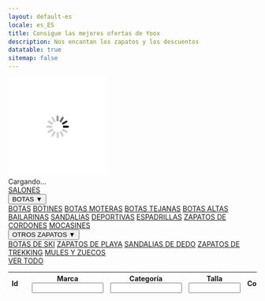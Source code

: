 ```yaml
---
layout: default-es
locale: es_ES
title: Consigue las mejores ofertas de Yoox
description: Nos encantan los zapatos y los descuentos
datatable: true
sitemap: false
---
```


<div id="loader" class="full-screen">
    <img class="center-image" src="/assets/images/loading.gif"/>
    <div class="load-text center">Cargando...</div>
</div>

<div class="navbar" onload="alignTop()">
  <a href="/es/categorias/salones.html">SALONES</a>
  <div class="dropdown">
      <button id="boots-menu-btn" class="dropbtn" onclick="showMenu('boots-menu')">BOTAS ▼
      </button>
      <div class="dropdown-content" id="boots-menu">
        <a href="/es/categorias/botas.html">BOTAS</a>
        <a href="/es/categorias/botines.html">BOTINES</a>
        <a href="/es/categorias/botines-biker.html">BOTAS MOTERAS</a>
        <a href="/es/categorias/botines-tejanos.html">BOTAS TEJANAS</a>
        <a href="/es/categorias/botas-altas.html">BOTAS ALTAS</a>
      </div>
  </div> 
  <a href="/es/categorias/bailarinas.html">BAILARINAS</a>
  <a href="/es/categorias/sandalias.html">SANDALIAS</a>
  <a href="/es/categorias/deportivas.html">DEPORTIVAS</a>
  <a href="/es/categorias/espadrillas.html">ESPADRILLAS</a>
  <a href="/es/categorias/zapatos-cordones.html">ZAPATOS DE CORDONES</a>  
  <a href="/es/categorias/mocasines.html">MOCASINES</a>
  <div class="dropdown">
      <button id="other-menu-btn" class="dropbtn" onclick="showMenu('other-menu')">OTROS ZAPATOS ▼
      </button>
      <div class="dropdown-content" id="other-menu">
        <a href="/es/categorias/botas-ski.html">BOTAS DE SKI</a>
        <a href="/es/categorias/playa.html">ZAPATOS DE PLAYA</a>
        <a href="/es/categorias/sandalias-dedo.html">SANDALIAS DE DEDO</a>
        <a href="/es/categorias/zapatos-trekking.html">ZAPATOS DE TREKKING</a>
        <a href="/es/categorias/mules-zuecos.html">MULES Y ZUECOS</a>
      </div>
  </div> 
  <a href="/es/categorias/zapatos.html">VER TODO</a>
</div>

<div class="datatable-begin">
    <table id="example" class="display" style="width:100%">
        <thead>
            <tr>
                <th scope="col">Id</th>
                <th scope="col"></th>
                <th scope="col">Marca<br><input type="search" id="column2" size="15"/></th>
                <th scope="col">Categoría<br><input type="search" id="column3" size="15"/></th>
                <th scope="col">Talla<br><input type="search" id="column4" size="10"/></th>
                <th scope="col">Colores</th>
                <th scope="col">Precio actual</th>
                <th scope="col">Precio máx.</th>
                <th scope="col">Precio min.</th>
                <th scope="col">Descuento actual</th>
            </tr>
        </thead>
    </table>
</div>

<script type="text/javascript">

    function showMenu(menuId) {
        document.getElementById(menuId).classList.toggle("show");
    }

    function hideMenu(menuId) {
        var myDropdown = document.getElementById(menuId);
        if (myDropdown.classList.contains('show')) {
          myDropdown.classList.remove('show');
        }
    }

    window.onclick = function(e) {  
        if(e.target.id =='boots-menu-btn')  {
            hideMenu("other-menu");
        } else if(e.target.id =='other-menu-btn')  {
            hideMenu("boots-menu");
        } else {
            hideMenu("other-menu");
            hideMenu("boots-menu");
        }
    }

    window.onload = function() {
        document.getElementById("content-container").classList.add("content-list-page");
    }
</script>